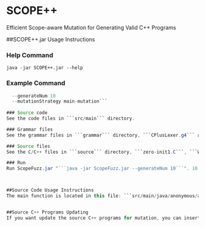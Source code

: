 # SCOPE++
Efficient Scope-aware Mutation for Generating Valid C++ Programs

##SCOPE++.jar Usage Instructions

### Help Command
```java -jar SCOPE++.jar --help```

### Example Command
```java -jar SCOPE++.jar 
  --generateNum 10 
  --mutationStrategy main-mutation```
  
### Source code
See the code files in ```src/main``` directory.

### Grammar files
See the grammar files in ```grammar``` directory, ```CPlusLexer.g4``` and ```CPlusParser.g4```. You can alter the content of this grammar, but to ensure that the generated programs are legal, you may need to pay particular attention to potential issues arising from the incorporation of grammar related to scopes and identifiers.

### Source files
See the C/C++ files in ```source``` directory, ```zero-init1.C```, ```Wzero-as-null-pointer-constant-3.C``` and so on. You can change the number of source programs in this directory, and ScopeFuzz will parse and slice the source programs in this directory for insertion into the generated programs.

### Run
Run ScopeFuzz.jar "```java -jar ScopeFuzz.jar --generateNum 10```". 10 of c++ test programs will be generated in this directory: ```generate-output/XXXX-XX-XX/build/cprogram```. 



##Source Code Usage Instructions
The main function is located in this file: ```src/main/java/anonymous/ac/grand/gui/MainClassForGeneration.java```. If you run it will generate 10 C++ mutated programs in ```generate-output``` directory. You can change the number of generated programs by this variable ```generateNum```.


##Source C++ Programs Updating
If you want update the source C++ programs for mutation, you can insert C++ programs into directory ```source```, and then rerun this java file  ```src/main/java/anonymous/ac/grand/main/mutation/BraceMatcher.java``` .
